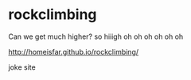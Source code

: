 # rockclimbing
Can we get much higher?
so hiiigh
oh oh oh
oh oh oh

http://homeisfar.github.io/rockclimbing/

joke site
